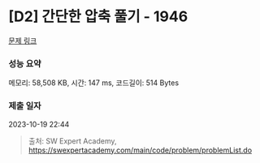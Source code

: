 # [D2] 간단한 압축 풀기 - 1946 

[문제 링크](https://swexpertacademy.com/main/code/problem/problemDetail.do?contestProbId=AV5PmkDKAOMDFAUq) 

### 성능 요약

메모리: 58,508 KB, 시간: 147 ms, 코드길이: 514 Bytes

### 제출 일자

2023-10-19 22:44



> 출처: SW Expert Academy, https://swexpertacademy.com/main/code/problem/problemList.do
